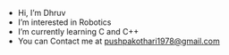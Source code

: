 - Hi, I’m Dhruv 
- I’m interested in Robotics
- I’m currently learning C and C++
- You can Contact me at pushpakothari1978@gmail.com
